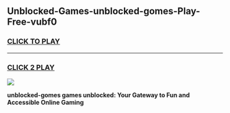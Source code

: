 
## Unblocked-Games-unblocked-gomes-Play-Free-vubf0
<h3>
<a href="https://premium76.site?title=unblocked-gomes&ref=18A1">CLICK TO PLAY</a></h3>
<hr>

<h3>
<a href="https://premium76.site?title=unblocked-gomes&ref=18A1">CLICK 2 PLAY</a>
  
</h3>

<a href="https://premium76.site?title=unblocked-gomes&ref=18A1"><img src="https://clearcache.store/games.png"></a>


**unblocked-gomes games unblocked: Your Gateway to Fun and Accessible Online Gaming**
